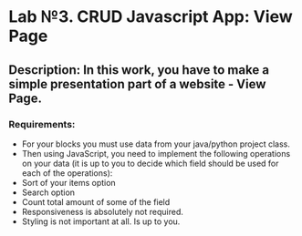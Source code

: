 # Lab №3. CRUD Javascript App: View Page

## Description: In this work, you have to make a simple presentation part of a website - View Page.

### Requirements:
   - For your blocks you must use data from your java/python project class.
   - Then using JavaScript, you need to implement the following operations on your data (it is up to you to decide which field should be used for each of the operations):
   - Sort of your items option
   - Search option
   - Count total amount of some of the field
   - Responsiveness is absolutely not required.
   - Styling is not important at all. Is up to you.

